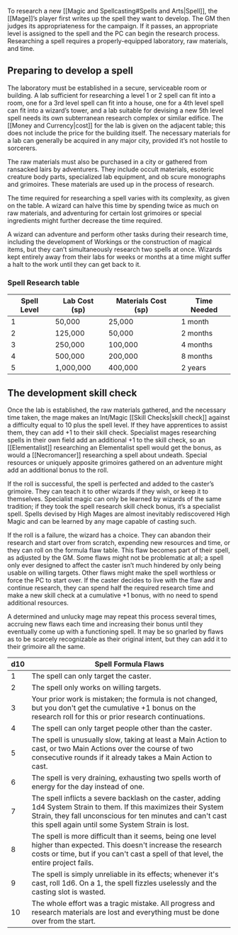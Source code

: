 To research a new [[Magic and Spellcasting#Spells and Arts|Spell]], the [[Mage]]’s player first writes up the spell they want to develop. The GM then judges its appropriateness for the campaign. If it passes, an appropriate level is assigned to the spell and the PC can begin the research process. Researching a spell requires a properly-equipped laboratory, raw materials, and time.
## Preparing to develop a spell
The laboratory must be established in a secure, serviceable room or building. A lab sufficient for researching a level 1 or 2 spell can fit into a room, one for a 3rd level spell can fit into a house, one for a 4th level spell can fit into a wizard’s tower, and a lab suitable for devising a new 5th level spell needs its own subterranean research complex or similar edifice. The [[Money and Currency|cost]] for the lab is given on the adjacent table; this does not include the price for the building itself. The necessary materials for a lab can generally be acquired in any major city, provided it’s not hostile to sorcerers. 

The raw materials must also be purchased in a city or gathered from ransacked lairs by adventurers. They include occult materials, esoteric creature body parts, specialized lab equipment, and ob scure monographs and grimoires. These materials are used up in the process of research. 

The time required for researching a spell varies with its complexity, as given on the table. A wizard can halve this time by spending twice as much on raw materials, and adventuring for certain lost grimoires or special ingredients might further decrease the time required. 

A wizard can adventure and perform other tasks during their research time, including the development of Workings or the construction of magical items, but they can’t simultaneously research two spells at once. Wizards kept entirely away from their labs for weeks or months at a time might suffer a halt to the work until they can get back to it.
### Spell Research table

| Spell Level | Lab Cost (sp) | Materials Cost (sp) | Time Needed |
| ----------- | ------------- | ------------------- | ----------- |
| 1           | 50,000        | 25,000              | 1 month     |
| 2           | 125,000       | 50,000              | 2 months    |
| 3           | 250,000       | 100,000             | 4 months    |
| 4           | 500,000       | 200,000             | 8 months    |
| 5           | 1,000,000     | 400,000             | 2 years     |
## The development skill check
Once the lab is established, the raw materials gathered, and the necessary time taken, the mage makes an Int/Magic [[Skill Checks|skill check]] against a difficulty equal to 10 plus the spell level. If they have apprentices to assist them, they can add +1 to their skill check. Specialist mages researching spells in their own field add an additional +1 to the skill check, so an [[Elementalist]] researching an Elementalist spell would get the bonus, as would a [[Necromancer]] researching a spell about undeath. Special resources or uniquely apposite grimoires gathered on an adventure might add an additional bonus to the roll. 

If the roll is successful, the spell is perfected and added to the caster’s grimoire. They can teach it to other wizards if they wish, or keep it to themselves. Specialist magic can only be learned by wizards of the same tradition; if they took the spell research skill check bonus, it’s a specialist spell. Spells devised by High Mages are almost inevitably rediscovered High Magic and can be learned by any mage capable of casting such. 

If the roll is a failure, the wizard has a choice. They can abandon their research and start over from scratch, expending new resources and time, or they can roll on the formula flaw table. This flaw becomes part of their spell, as adjusted by the GM. Some flaws might not be problematic at all; a spell only ever designed to affect the caster isn’t much hindered by only being usable on willing targets. Other flaws might make the spell worthless or force the PC to start over. If the caster decides to live with the flaw and continue research, they can spend half the required research time and make a new skill check at a cumulative +1 bonus, with no need to spend additional resources.

A determined and unlucky mage may repeat this process several times, accruing new flaws each time and increasing their bonus until they eventually come up with a functioning spell. It may be so gnarled by flaws as to be scarcely recognizable as their original intent, but they can add it to their grimoire all the same.

| d10 | Spell Formula Flaws                                                                                                                                                                                                                  |
| --- | ------------------------------------------------------------------------------------------------------------------------------------------------------------------------------------------------------------------------------------ |
| 1   | The spell can only target the caster.                                                                                                                                                                                                |
| 2   | The spell only works on willing targets.                                                                                                                                                                                             |
| 3   | Your prior work is mistaken; the formula is not changed, but you don't get the cumulative +1 bonus on the research roll for this or prior research continuations.                                                                    |
| 4   | The spell can only target people other than the caster.                                                                                                                                                                              |
| 5   | The spell is unusually slow, taking at least a Main Action to cast, or two Main Actions over the course of two consecutive rounds if it already takes a Main Action to cast.                                                         |
| 6   | The spell is very draining, exhausting two spells worth of energy for the day instead of one.                                                                                                                                        |
| 7   | The spell inflicts a severe backlash on the caster, adding 1d4 System Strain to them. If this maximizes their System Strain, they fall unconscious for ten minutes and can't cast this spell again until some System Strain is lost. |
| 8   | The spell is more difficult than it seems, being one level higher than expected. This doesn't increase the research costs or time, but if you can't cast a spell of that level, the entire project fails.                            |
| 9   | The spell is simply unreliable in its effects; whenever it's cast, roll 1d6. On a 1, the spell fizzles uselessly and the casting slot is wasted.                                                                                     |
| 10  | The whole effort was a tragic mistake. All progress and research materials are lost and everything must be done over from the start.                                                                                                 |
